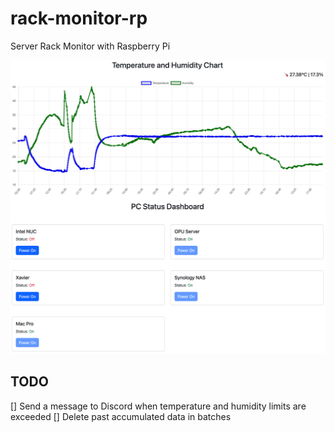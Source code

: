# rack-monitor-rp
Server Rack Monitor with Raspberry Pi

![Screen Shot](https://github.com/jphan32/rack-monitor-rp/blob/HEAD/resources/screenshot.png)

## TODO
[] Send a message to Discord when temperature and humidity limits are exceeded
[] Delete past accumulated data in batches